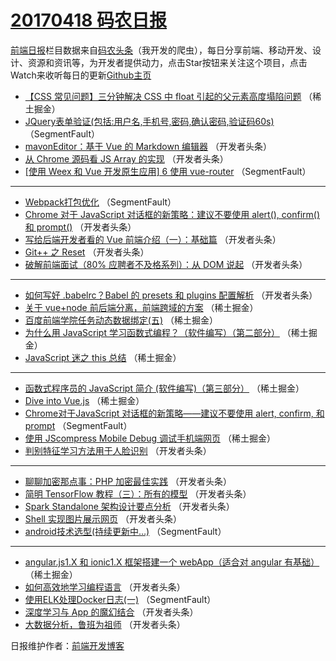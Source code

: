 # [20170418 码农日报](http://hao.caibaojian.com/date/2017/04/18)

[前端日报](http://caibaojian.com/c/news)栏目数据来自[码农头条](http://hao.caibaojian.com/)（我开发的爬虫），每日分享前端、移动开发、设计、资源和资讯等，为开发者提供动力，点击Star按钮来关注这个项目，点击Watch来收听每日的更新[Github主页](https://github.com/kujian/frontendDaily)
* [【CSS 常见问题】三分钟解决 CSS 中 float 引起的父元素高度塌陷问题](http://hao.caibaojian.com/35056.html) （稀土掘金）
* [JQuery表单验证(包括:用户名,手机号,密码,确认密码,验证码60s)](http://hao.caibaojian.com/35086.html) （SegmentFault）
* [mavonEditor：基于 Vue 的 Markdown 编辑器](http://hao.caibaojian.com/35114.html) （开发者头条）
* [从 Chrome 源码看 JS Array 的实现](http://hao.caibaojian.com/35104.html) （开发者头条）
* [[使用 Weex 和 Vue 开发原生应用] 6 使用 vue-router](http://hao.caibaojian.com/35088.html) （SegmentFault）

***
* [Webpack打包优化](http://hao.caibaojian.com/35092.html) （SegmentFault）
* [Chrome 对于 JavaScript 对话框的新策略：建议不要使用 alert(), confirm() 和 prompt()](http://hao.caibaojian.com/35121.html) （开发者头条）
* [写给后端开发者看的 Vue 前端介绍（一）：基础篇](http://hao.caibaojian.com/35110.html) （开发者头条）
* [Git++ 之 Reset](http://hao.caibaojian.com/35112.html) （开发者头条）
* [破解前端面试（80% 应聘者不及格系列）：从 DOM 说起](http://hao.caibaojian.com/35103.html) （开发者头条）

***
* [如何写好 .babelrc？Babel 的 presets 和 plugins 配置解析](http://hao.caibaojian.com/35115.html) （开发者头条）
* [关于 vue+node 前后端分离，前端跨域的方案](http://hao.caibaojian.com/35053.html) （稀土掘金）
* [百度前端学院任务动态数据绑定(五)](http://hao.caibaojian.com/35054.html) （稀土掘金）
* [为什么用 JavaScript 学习函数式编程？（软件编写）（第二部分）](http://hao.caibaojian.com/35055.html) （稀土掘金）
* [JavaScript 迷之 this 总结](http://hao.caibaojian.com/35057.html) （稀土掘金）

***
* [函数式程序员的 JavaScript 简介 (软件编写)（第三部分）](http://hao.caibaojian.com/35059.html) （稀土掘金）
* [Dive into Vue.js](http://hao.caibaojian.com/35049.html) （稀土掘金）
* [Chrome对于JavaScript 对话框的新策略——建议不要使用 alert, confirm, 和 prompt](http://hao.caibaojian.com/35085.html) （SegmentFault）
* [使用 JScompress Mobile Debug 调试手机端网页](http://hao.caibaojian.com/35061.html) （稀土掘金）
* [判别特征学习方法用于人脸识别](http://hao.caibaojian.com/35125.html) （开发者头条）

***
* [聊聊加密那点事：PHP 加密最佳实践](http://hao.caibaojian.com/35116.html) （开发者头条）
* [简明 TensorFlow 教程（三）：所有的模型](http://hao.caibaojian.com/35118.html) （开发者头条）
* [Spark Standalone 架构设计要点分析](http://hao.caibaojian.com/35120.html) （开发者头条）
* [Shell 实现图片展示网页](http://hao.caibaojian.com/35109.html) （开发者头条）
* [android技术选型(持续更新中&#8230;)](http://hao.caibaojian.com/35093.html) （SegmentFault）

***
* [angular.js1.X 和 ionic1.X 框架搭建一个 webApp（适合对 angular 有基础）](http://hao.caibaojian.com/35048.html) （稀土掘金）
* [如何高效地学习编程语言](http://hao.caibaojian.com/35111.html) （开发者头条）
* [使用ELK处理Docker日志(一)](http://hao.caibaojian.com/35084.html) （SegmentFault）
* [深度学习与 App 的魔幻结合](http://hao.caibaojian.com/35123.html) （开发者头条）
* [大数据分析，鲁班为祖师](http://hao.caibaojian.com/35113.html) （开发者头条）

日报维护作者：[前端开发博客](http://caibaojian.com/) 